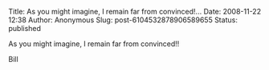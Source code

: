 Title: As you might imagine, I remain far from convinced!...
Date: 2008-11-22 12:38
Author: Anonymous
Slug: post-6104532878906589655
Status: published

As you might imagine, I remain far from convinced!!  
  
Bill

